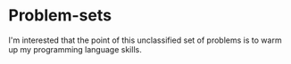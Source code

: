 # Problem-sets
I'm interested that the point of this unclassified set of problems is to warm up my programming language skills.
